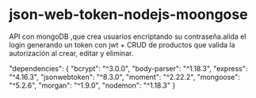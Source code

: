 # json-web-token-nodejs-moongose
API con mongoDB ,que crea usuarios encriptando su contraseña.alida el login generando un token con jwt + CRUD de productos que valida la autorización al crear, editar y eliminar.

  "dependencies": {
    "bcrypt": "^3.0.0",
    "body-parser": "^1.18.3",
    "express": "^4.16.3",
    "jsonwebtoken": "^8.3.0",
    "moment": "^2.22.2",
    "mongoose": "^5.2.6",
    "morgan": "^1.9.0",
    "nodemon": "^1.18.3"
  }
